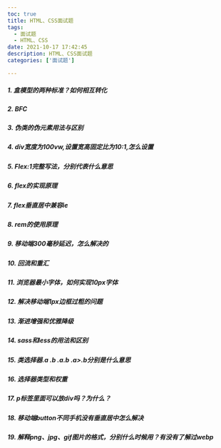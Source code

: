```yaml
---
toc: true
title: HTML、CSS面试题
tags:
  - 面试题
  - HTML、CSS
date: 2021-10-17 17:42:45
description: HTML、CSS面试题
categories: ['面试题']

---
```

##### 1. 盒模型的两种标准？如何相互转化
##### 2. BFC
##### 3. 伪类的伪元素用法与区别
##### 4. div宽度为100vw,设置宽高固定比为10:1,怎么设置
##### 5. Flex:1完整写法，分别代表什么意思
##### 6. flex的实现原理
##### 7. flex垂直居中兼容ie 

##### 8. rem的使用原理
##### 9. 移动端300毫秒延迟，怎么解决的
##### 10. 回流和重汇
<!--more-->
##### 11. 浏览器最小字体，如何实现10px字体
##### 12. 解决移动端1px边框过粗的问题
##### 13. 渐进增强和优雅降级

##### 14. sass和less的用法和区别

##### 15. 类选择器.a  .b  .a.b   .a>.b分别是什么意思
##### 16. 选择器类型和权重
##### 17. p标签里面可以放div吗？为什么？
##### 18. 移动端button不同手机没有垂直居中怎么解决
##### 19. 解释png、jpg、gif图片的格式，分别什么时候用？有没有了解过webp




